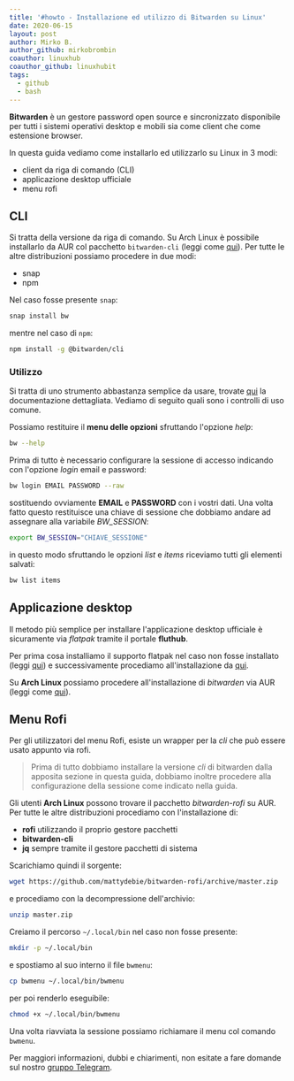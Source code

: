 ```yaml
---
title: '#howto - Installazione ed utilizzo di Bitwarden su Linux'
date: 2020-06-15
layout: post
author: Mirko B.
author_github: mirkobrombin
coauthor: linuxhub
coauthor_github: linuxhubit
tags:
  - github  
  - bash
---
```

**Bitwarden** è un gestore password open source e sincronizzato disponibile per tutti i sistemi operativi desktop e mobili sia come client che come estensione browser.

In questa guida vediamo come installarlo ed utilizzarlo su Linux in 3 modi:
- client da riga di comando (CLI)
- applicazione desktop ufficiale
- menu rofi

## CLI
Si tratta della versione da riga di comando. Su Arch Linux è possibile installarlo da AUR col pacchetto `bitwarden-cli` (leggi come <a href="https://linuxhub.it/articles/howto-introduzione-alla-aur-e-aur-helper">qui</a>). Per tutte le altre distribuzioni possiamo procedere in due modi:
- snap
- npm

Nel caso fosse presente `snap`:

```bash
snap install bw
```

mentre nel caso di `npm`:

```bash
npm install -g @bitwarden/cli
```

### Utilizzo
Si tratta di uno strumento abbastanza semplice da usare, trovate <a href="https://bitwarden.com/help/article/cli/">qui</a> la documentazione dettagliata. Vediamo di seguito quali sono i controlli di uso comune.

Possiamo restituire il **menu delle opzioni** sfruttando l'opzione *help*:

```bash
bw --help
```

Prima di tutto è necessario configurare la sessione di accesso indicando con l'opzione *login* email e password:

```bash
bw login EMAIL PASSWORD --raw
```

sostituendo ovviamente **EMAIL** e **PASSWORD** con i vostri dati. Una volta fatto questo restituisce una chiave di sessione che dobbiamo andare ad assegnare alla variabile *BW_SESSION*:

```bash
export BW_SESSION="CHIAVE_SESSIONE"
```

in questo modo sfruttando le opzioni *list* e *items* riceviamo tutti gli elementi salvati:

```bash
bw list items
```

## Applicazione desktop
Il metodo più semplice per installare l'applicazione desktop ufficiale è sicuramente via *flatpak* tramite il portale **fluthub**.

Per prima cosa installiamo il supporto flatpak nel caso non fosse installato (leggi <a href="https://linuxhub.it/articles/howto-installazione-di-flatpak-e-configurazione-di-flathub">qui</a>) e successivamente procediamo all'installazione da <a href="https://flathub.org/apps/details/com.bitwarden.desktop">qui</a>.

Su **Arch Linux** possiamo procedere all'installazione di *bitwarden* via AUR (leggi come <a href="https://linuxhub.it/articles/howto-introduzione-alla-aur-e-aur-helper">qui</a>).

## Menu Rofi
Per gli utilizzatori del menu Rofi, esiste un wrapper per la *cli* che può essere usato appunto via rofi. 

> Prima di tutto dobbiamo installare la versione *cli* di bitwarden dalla apposita sezione in questa guida, dobbiamo inoltre procedere alla configurazione della sessione come indicato nella guida.

Gli utenti **Arch Linux** possono trovare il pacchetto *bitwarden-rofi* su AUR. Per tutte le altre distribuzioni procediamo con l'installazione di:
- **rofi** utilizzando il proprio gestore pacchetti
- **bitwarden-cli**
- **jq** sempre tramite il gestore pacchetti di sistema

Scarichiamo quindi il sorgente:

```bash
wget https://github.com/mattydebie/bitwarden-rofi/archive/master.zip
```

e procediamo con la decompressione dell'archivio:

```bash
unzip master.zip
```

Creiamo il percorso `~/.local/bin` nel caso non fosse presente:

```bash
mkdir -p ~/.local/bin
```

e spostiamo al suo interno il file `bwmenu`:

```bash
cp bwmenu ~/.local/bin/bwmenu
```

per poi renderlo eseguibile:

```bash
chmod +x ~/.local/bin/bwmenu
```

Una volta riavviata la sessione possiamo richiamare il menu col comando `bwmenu`.

Per maggiori informazioni, dubbi e chiarimenti, non esitate a fare domande sul nostro [gruppo Telegram](https://t.me/linuxpeople).
